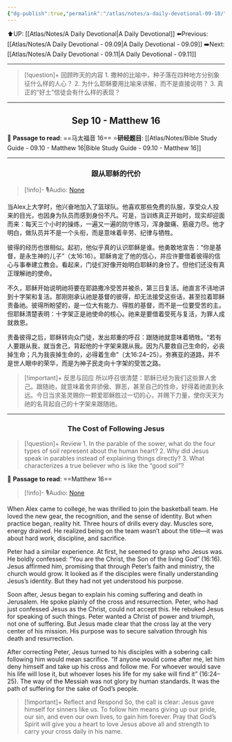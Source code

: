 ```yaml
---
{"dg-publish":true,"permalink":"/atlas/notes/a-daily-devotional-09-10/"}
---
```


 ⬆️UP: [[Atlas/Notes/A Daily Devotional\|A Daily Devotional]]
⬅️Previous: [[Atlas/Notes/A Daily Devotional - 09.09\|A Daily Devotional - 09.09]]
➡️Next: [[Atlas/Notes/A Daily Devotional - 09.11\|A Daily Devotional - 09.11]]

---

> [!question]+ 回顾昨天的内容
> 1.⁠ ⁠撒种的比喻中，种子落在四种地方分别象征什么样的人心？
2.⁠ ⁠为什么耶稣要用比喻来讲解，而不是直接说明？
3.⁠ ⁠真正的“好土”信徒会有什么样的表现？



---
## <center>Sep 10 - Matthew 16</center>

📖 **Passage to read**: ==马太福音 16==
⭐**研经题目**: [[Atlas/Notes/Bible Study Guide - 09.10 - Matthew 16\|Bible Study Guide - 09.10 - Matthew 16]]

---
### <center>跟从耶稣的代价</center>

> [!info]- 🎙️Audio: [None]()

当Alex上大学时，他兴奋地加入了篮球队。他喜欢那些免费的队服，享受众人投来的目光，也因身为队员而感到身份不凡。可是，当训练真正开始时，现实却迎面而来：每天三个小时的操练，一遍又一遍的防守练习，浑身酸痛、筋疲力尽。他才明白，做队员并不是一个头衔，而是意味着辛劳、纪律与牺牲。

彼得的经历也很相似。起初，他似乎真的认识耶稣是谁。他勇敢地宣告：“你是基督，是永生神的儿子”（太16:16）。耶稣肯定了他的信心，并应许要借着彼得的信心与事奉建立教会。看起来，门徒们好像开始明白耶稣的身份了。但他们还没有真正理解祂的使命。

不久，耶稣开始说明祂将要在耶路撒冷受苦并被杀，第三日复活。祂直言不讳地讲到十字架和复活。那刚刚承认祂是基督的彼得，却无法接受这些话，甚至拉着耶稣责备祂。彼得所盼望的，是一位大有能力、得胜的基督，而不是一位要受苦的主。但耶稣清楚表明：十字架正是祂使命的核心。祂来是要借着受死与复活，为罪人成就救恩。

责备彼得之后，耶稣转向众门徒，发出郑重的呼召：跟随祂就意味着牺牲。“若有人要跟从我，就当舍己，背起他的十字架来跟从我。因为凡要救自己生命的，必丧掉生命；凡为我丧掉生命的，必得着生命”（太16:24–25）。弥赛亚的道路，并不是世人眼中的荣华，而是为神子民走向十字架的受苦之路。

> [!important]+ 反思与回应
所以呼召很清楚：耶稣已经为我们这些罪人舍己。跟随祂，就意味着舍弃骄傲、罪恶，甚至自己的性命，好得着祂直到永远。今日当求圣灵赐你一颗爱耶稣胜过一切的心，并赐下力量，使你天天为祂的名背起自己的十字架来跟随祂。

---
### <center>The Cost of Following Jesus</center>

> [!question]+ Review
> 1.⁠ ⁠In the parable of the sower, what do the four types of soil represent about the human heart?
2.⁠ ⁠Why did Jesus speak in parables instead of explaining things directly?
3.⁠ ⁠What characterizes a true believer who is like the “good soil”?

📖 **Passage to read**: ==Matthew 16==

> [!info]- 🎙️Audio: [None]()  


When Alex came to college, he was thrilled to join the basketball team. He loved the new gear, the recognition, and the sense of identity. But when practice began, reality hit. Three hours of drills every day. Muscles sore, energy drained. He realized being on the team wasn’t about the title—it was about hard work, discipline, and sacrifice.

Peter had a similar experience. At first, he seemed to grasp who Jesus was. He boldly confessed: “You are the Christ, the Son of the living God” (16:16). Jesus affirmed him, promising that through Peter’s faith and ministry, the church would grow. It looked as if the disciples were finally understanding Jesus’s identity. But they had not yet understood his purpose.

Soon after, Jesus began to explain his coming suffering and death in Jerusalem. He spoke plainly of the cross and resurrection. Peter, who had just confessed Jesus as the Christ, could not accept this. He rebuked Jesus for speaking of such things. Peter wanted a Christ of power and triumph, not one of suffering. But Jesus made clear that the cross lay at the very center of his mission. His purpose was to secure salvation through his death and resurrection.

After correcting Peter, Jesus turned to his disciples with a sobering call: following him would mean sacrifice. “If anyone would come after me, let him deny himself and take up his cross and follow me. For whoever would save his life will lose it, but whoever loses his life for my sake will find it” (16:24–25). The way of the Messiah was not glory by human standards. It was the path of suffering for the sake of God’s people.

> [!important]+ Reflect and Respond
So, the call is clear: Jesus gave himself for sinners like us. To follow him means giving up our pride, our sin, and even our own lives, to gain him forever. Pray that God’s Spirit will give you a heart to love Jesus above all and strength to carry your cross daily in his name.
